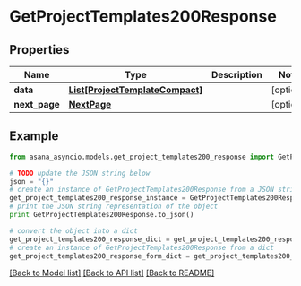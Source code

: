 # GetProjectTemplates200Response


## Properties

Name | Type | Description | Notes
------------ | ------------- | ------------- | -------------
**data** | [**List[ProjectTemplateCompact]**](ProjectTemplateCompact.md) |  | [optional] 
**next_page** | [**NextPage**](NextPage.md) |  | [optional] 

## Example

```python
from asana_asyncio.models.get_project_templates200_response import GetProjectTemplates200Response

# TODO update the JSON string below
json = "{}"
# create an instance of GetProjectTemplates200Response from a JSON string
get_project_templates200_response_instance = GetProjectTemplates200Response.from_json(json)
# print the JSON string representation of the object
print GetProjectTemplates200Response.to_json()

# convert the object into a dict
get_project_templates200_response_dict = get_project_templates200_response_instance.to_dict()
# create an instance of GetProjectTemplates200Response from a dict
get_project_templates200_response_form_dict = get_project_templates200_response.from_dict(get_project_templates200_response_dict)
```
[[Back to Model list]](../README.md#documentation-for-models) [[Back to API list]](../README.md#documentation-for-api-endpoints) [[Back to README]](../README.md)



